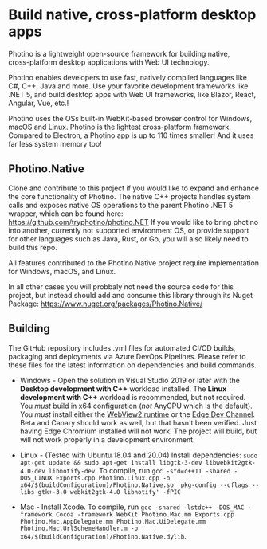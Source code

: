 # Build native, cross-platform desktop apps

Photino is a lightweight open-source framework for building native,  
cross-platform desktop applications with Web UI technology.

Photino enables developers to use fast, natively compiled languages like C#, C++, Java and more. Use your favorite development frameworks like .NET 5, and build desktop apps with Web UI frameworks, like Blazor, React, Angular, Vue, etc.!

Photino uses the OSs built-in WebKit-based browser control for Windows, macOS and Linux.
Photino is the lightest cross-platform framework. Compared to Electron, a Photino app is up to 110 times smaller! And it uses far less system memory too!

## Photino.Native
Clone and contribute to this project if you would like to expand and enhance the core functionality of Photino. The native C++ projects handles system calls and exposes native OS operations to the parent Photino .NET 5 wrapper, which can be found here:
https://github.com/tryphotino/photino.NET
If you would like to bring photino into another, currently not supported environment OS, or provide support for other languages such as Java, Rust, or Go, you will also likely need to build this repo.

All features contributed to the Photino.Native project require implementation for Windows, macOS, and Linux.

In all other cases you will probbaly not need the source code for this project, but instead should add and consume this library through its Nuget Package:
https://www.nuget.org/packages/Photino.Native/


## Building
The GitHub repository includes .yml files for automated CI/CD builds, packaging and deployments via Azure DevOps Pipelines. Please refer to these files for the latest information on dependencies and build commands.

* Windows - Open the solution in Visual Studio 2019 or later with the **Desktop development with C++** workload installed. The **Linux development with C++** workload is recommended, but not required. You *must* build in x64 configuration (*not* AnyCPU which is the default). You *must* install either the [WebView2 runtime]( https://go.microsoft.com/fwlink/p/?LinkId=2124703 ) or the [Edge Dev Channel]( https://www.microsoftedgeinsider.com/en-us/download ). Beta and Canary should work as well, but that hasn't been verified. Just having Edge Chromium installed will not work. The project will build, but will not work properly in a development environment.
  
* Linux - (Tested with Ubuntu 18.04 and 20.04) Install dependencies: `sudo apt-get update && sudo apt-get install libgtk-3-dev libwebkit2gtk-4.0-dev libnotify-dev`. To compile, run `gcc -std=c++11 -shared -DOS_LINUX Exports.cpp Photino.Linux.cpp -o x64/$(buildConfiguration)/Photino.Native.so 'pkg-config --cflags --libs gtk+-3.0 webkit2gtk-4.0 libnotify' -fPIC`

* Mac - Install Xcode. To compile, run `gcc -shared -lstdc++ -DOS_MAC -framework Cocoa -framework WebKit Photino.Mac.mm Exports.cpp Photino.Mac.AppDelegate.mm Photino.Mac.UiDelegate.mm Photino.Mac.UrlSchemeHandler.m -o x64/$(buildConfiguration)/Photino.Native.dylib`.
